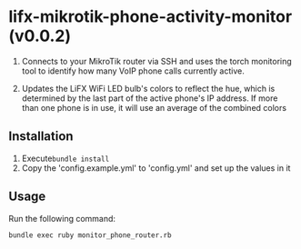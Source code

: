 # lifx-mikrotik-phone-activity-monitor (v0.0.2)

1. Connects to your MikroTik router via SSH and uses the torch monitoring tool
   to identify how many VoIP phone calls currently active.

2. Updates the LiFX WiFi LED bulb's colors to reflect the hue, which is determined
   by the last part of the active phone's IP address. If more than one phone is in use,
   it will use an average of the combined colors

## Installation
1. Execute```bundle install```
2. Copy the 'config.example.yml' to 'config.yml' and set up the values in it

## Usage
Run the following command:
```
bundle exec ruby monitor_phone_router.rb
```
